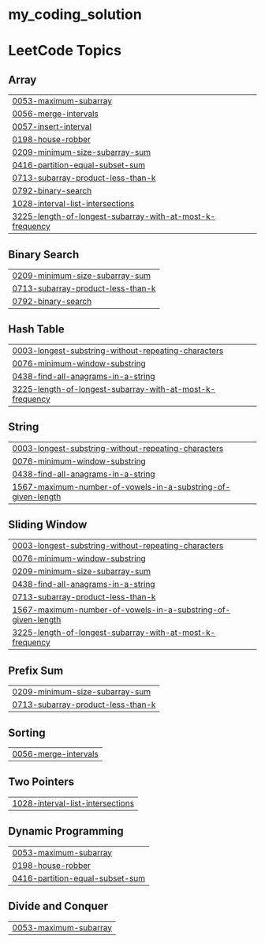 # my_coding_solution
<!---LeetCode Topics Start-->
# LeetCode Topics
## Array
|  |
| ------- |
| [0053-maximum-subarray](https://github.com/priyanshn8387/my_coding_solution/tree/master/0053-maximum-subarray) |
| [0056-merge-intervals](https://github.com/priyanshn8387/my_coding_solution/tree/master/0056-merge-intervals) |
| [0057-insert-interval](https://github.com/priyanshn8387/my_coding_solution/tree/master/0057-insert-interval) |
| [0198-house-robber](https://github.com/priyanshn8387/my_coding_solution/tree/master/0198-house-robber) |
| [0209-minimum-size-subarray-sum](https://github.com/priyanshn8387/my_coding_solution/tree/master/0209-minimum-size-subarray-sum) |
| [0416-partition-equal-subset-sum](https://github.com/priyanshn8387/my_coding_solution/tree/master/0416-partition-equal-subset-sum) |
| [0713-subarray-product-less-than-k](https://github.com/priyanshn8387/my_coding_solution/tree/master/0713-subarray-product-less-than-k) |
| [0792-binary-search](https://github.com/priyanshn8387/my_coding_solution/tree/master/0792-binary-search) |
| [1028-interval-list-intersections](https://github.com/priyanshn8387/my_coding_solution/tree/master/1028-interval-list-intersections) |
| [3225-length-of-longest-subarray-with-at-most-k-frequency](https://github.com/priyanshn8387/my_coding_solution/tree/master/3225-length-of-longest-subarray-with-at-most-k-frequency) |
## Binary Search
|  |
| ------- |
| [0209-minimum-size-subarray-sum](https://github.com/priyanshn8387/my_coding_solution/tree/master/0209-minimum-size-subarray-sum) |
| [0713-subarray-product-less-than-k](https://github.com/priyanshn8387/my_coding_solution/tree/master/0713-subarray-product-less-than-k) |
| [0792-binary-search](https://github.com/priyanshn8387/my_coding_solution/tree/master/0792-binary-search) |
## Hash Table
|  |
| ------- |
| [0003-longest-substring-without-repeating-characters](https://github.com/priyanshn8387/my_coding_solution/tree/master/0003-longest-substring-without-repeating-characters) |
| [0076-minimum-window-substring](https://github.com/priyanshn8387/my_coding_solution/tree/master/0076-minimum-window-substring) |
| [0438-find-all-anagrams-in-a-string](https://github.com/priyanshn8387/my_coding_solution/tree/master/0438-find-all-anagrams-in-a-string) |
| [3225-length-of-longest-subarray-with-at-most-k-frequency](https://github.com/priyanshn8387/my_coding_solution/tree/master/3225-length-of-longest-subarray-with-at-most-k-frequency) |
## String
|  |
| ------- |
| [0003-longest-substring-without-repeating-characters](https://github.com/priyanshn8387/my_coding_solution/tree/master/0003-longest-substring-without-repeating-characters) |
| [0076-minimum-window-substring](https://github.com/priyanshn8387/my_coding_solution/tree/master/0076-minimum-window-substring) |
| [0438-find-all-anagrams-in-a-string](https://github.com/priyanshn8387/my_coding_solution/tree/master/0438-find-all-anagrams-in-a-string) |
| [1567-maximum-number-of-vowels-in-a-substring-of-given-length](https://github.com/priyanshn8387/my_coding_solution/tree/master/1567-maximum-number-of-vowels-in-a-substring-of-given-length) |
## Sliding Window
|  |
| ------- |
| [0003-longest-substring-without-repeating-characters](https://github.com/priyanshn8387/my_coding_solution/tree/master/0003-longest-substring-without-repeating-characters) |
| [0076-minimum-window-substring](https://github.com/priyanshn8387/my_coding_solution/tree/master/0076-minimum-window-substring) |
| [0209-minimum-size-subarray-sum](https://github.com/priyanshn8387/my_coding_solution/tree/master/0209-minimum-size-subarray-sum) |
| [0438-find-all-anagrams-in-a-string](https://github.com/priyanshn8387/my_coding_solution/tree/master/0438-find-all-anagrams-in-a-string) |
| [0713-subarray-product-less-than-k](https://github.com/priyanshn8387/my_coding_solution/tree/master/0713-subarray-product-less-than-k) |
| [1567-maximum-number-of-vowels-in-a-substring-of-given-length](https://github.com/priyanshn8387/my_coding_solution/tree/master/1567-maximum-number-of-vowels-in-a-substring-of-given-length) |
| [3225-length-of-longest-subarray-with-at-most-k-frequency](https://github.com/priyanshn8387/my_coding_solution/tree/master/3225-length-of-longest-subarray-with-at-most-k-frequency) |
## Prefix Sum
|  |
| ------- |
| [0209-minimum-size-subarray-sum](https://github.com/priyanshn8387/my_coding_solution/tree/master/0209-minimum-size-subarray-sum) |
| [0713-subarray-product-less-than-k](https://github.com/priyanshn8387/my_coding_solution/tree/master/0713-subarray-product-less-than-k) |
## Sorting
|  |
| ------- |
| [0056-merge-intervals](https://github.com/priyanshn8387/my_coding_solution/tree/master/0056-merge-intervals) |
## Two Pointers
|  |
| ------- |
| [1028-interval-list-intersections](https://github.com/priyanshn8387/my_coding_solution/tree/master/1028-interval-list-intersections) |
## Dynamic Programming
|  |
| ------- |
| [0053-maximum-subarray](https://github.com/priyanshn8387/my_coding_solution/tree/master/0053-maximum-subarray) |
| [0198-house-robber](https://github.com/priyanshn8387/my_coding_solution/tree/master/0198-house-robber) |
| [0416-partition-equal-subset-sum](https://github.com/priyanshn8387/my_coding_solution/tree/master/0416-partition-equal-subset-sum) |
## Divide and Conquer
|  |
| ------- |
| [0053-maximum-subarray](https://github.com/priyanshn8387/my_coding_solution/tree/master/0053-maximum-subarray) |
<!---LeetCode Topics End-->